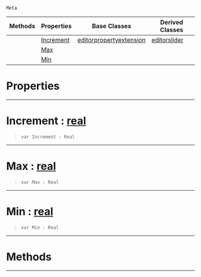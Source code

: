  `Meta`

|Methods|Properties|Base Classes|Derived Classes|
|---|---|---|---|
| |[ Increment](https://plasmaengine.github.io/PlasmaDocs/Plasma1/C++/code_reference/class_reference/editorrange.markdown#increment-plasma-engine-do)|[editorpropertyextension](https://plasmaengine.github.io/PlasmaDocs/Plasma1/C++/code_reference/class_reference/editorpropertyextension.markdown)|[editorslider](https://plasmaengine.github.io/PlasmaDocs/Plasma1/C++/code_reference/class_reference/editorslider.markdown)|
| |[ Max](https://plasmaengine.github.io/PlasmaDocs/Plasma1/C++/code_reference/class_reference/editorrange.markdown#max-plasma-engine-document)| | |
| |[ Min](https://plasmaengine.github.io/PlasmaDocs/Plasma1/C++/code_reference/class_reference/editorrange.markdown#min-plasma-engine-document)| | |


 #  Properties


---  
 #  Increment : [real](https://plasmaengine.github.io/PlasmaDocs/Plasma1/C++/code_reference/lightning_base_types/real.markdown)

> 
> ``` lang=cpp, name=Lightning
> var Increment : Real


---  
 #  Max : [real](https://plasmaengine.github.io/PlasmaDocs/Plasma1/C++/code_reference/lightning_base_types/real.markdown)

> 
> ``` lang=cpp, name=Lightning
> var Max : Real


---  
 #  Min : [real](https://plasmaengine.github.io/PlasmaDocs/Plasma1/C++/code_reference/lightning_base_types/real.markdown)

> 
> ``` lang=cpp, name=Lightning
> var Min : Real


---  
 #  Methods


---  
 

 